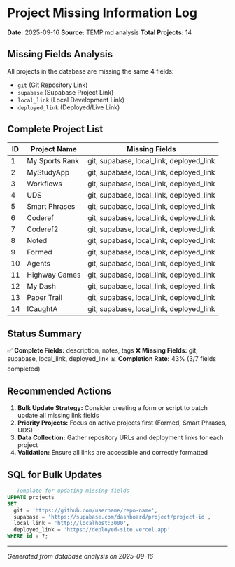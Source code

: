 # Project Missing Information Log

**Date:** 2025-09-16
**Source:** TEMP.md analysis
**Total Projects:** 14

## Missing Fields Analysis

All projects in the database are missing the same 4 fields:

- `git` (Git Repository Link)
- `supabase` (Supabase Project Link)
- `local_link` (Local Development Link)
- `deployed_link` (Deployed/Live Link)

## Complete Project List

| ID  | Project Name   | Missing Fields                           |
| --- | -------------- | ---------------------------------------- |
| 1   | My Sports Rank | git, supabase, local_link, deployed_link |
| 2   | MyStudyApp     | git, supabase, local_link, deployed_link |
| 3   | Workflows      | git, supabase, local_link, deployed_link |
| 4   | UDS            | git, supabase, local_link, deployed_link |
| 5   | Smart Phrases  | git, supabase, local_link, deployed_link |
| 6   | Coderef        | git, supabase, local_link, deployed_link |
| 7   | Coderef2       | git, supabase, local_link, deployed_link |
| 8   | Noted          | git, supabase, local_link, deployed_link |
| 9   | Formed         | git, supabase, local_link, deployed_link |
| 10  | Agents         | git, supabase, local_link, deployed_link |
| 11  | Highway Games  | git, supabase, local_link, deployed_link |
| 12  | My Dash        | git, supabase, local_link, deployed_link |
| 13  | Paper Trail    | git, supabase, local_link, deployed_link |
| 14  | ICaughtA       | git, supabase, local_link, deployed_link |

## Status Summary

✅ **Complete Fields:** description, notes, tags
❌ **Missing Fields:** git, supabase, local_link, deployed_link
📊 **Completion Rate:** 43% (3/7 fields completed)

## Recommended Actions

1. **Bulk Update Strategy:** Consider creating a form or script to batch update all missing link fields
2. **Priority Projects:** Focus on active projects first (Formed, Smart Phrases, UDS)
3. **Data Collection:** Gather repository URLs and deployment links for each project
4. **Validation:** Ensure all links are accessible and correctly formatted

## SQL for Bulk Updates

```sql
-- Template for updating missing fields
UPDATE projects
SET
  git = 'https://github.com/username/repo-name',
  supabase = 'https://supabase.com/dashboard/project/project-id',
  local_link = 'http://localhost:3000',
  deployed_link = 'https://deployed-site.vercel.app'
WHERE id = ?;
```

---

_Generated from database analysis on 2025-09-16_
